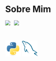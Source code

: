 # Sobre Mim

<p>
  <img 
    src="https://github-readme-stats.vercel.app/api?username=GabrieIBarbosa&theme=tokyonight&custom_title=Gabriel%20Barbosa&show_icons=true&border_radius=15"
  />
&nbsp;
  <img 
    src="https://github-readme-stats.vercel.app/api/top-langs/?username=GabrieIBarbosa&theme=tokyonight&layout=compact&border_radius=15"
  />
</p>

##

<div style="display: inline_block"><br>
  <img align="center" alt="Gabriel-Python" height="50" width="50" src="https://raw.githubusercontent.com/devicons/devicon/master/icons/python/python-original.svg">
  <img align="center" alt="Gabriel-SQL" height="50" width="50" src="https://raw.githubusercontent.com/devicons/devicon/master/icons/mysql/mysql-original.svg" />



</div>


